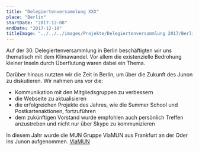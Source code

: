 ```yaml
---
title: "Delegiertenversammlung XXX"
place: "Berlin"
startDate: "2017-12-08"
endDate: "2017-12-10"
titleImage: "../../../images/Projekte/Delegiertenversammlung 2017/Berlin_Titelbild.jpg"
---
```


Auf der 30. Delegiertenversammlung in Berlin beschäftigten wir uns thematisch mit dem Klimawandel. Vor allem die existenzielle Bedrohung kleiner Inseln durch Überflutung waren dabei ein Thema.

Darüber hinaus nutzten wir die Zeit in Berlin, um über die Zukunft des Junon zu diskutieren. Wir nahmen uns vor die:
- Kommunikation mit den Mitgliedsgruppen zu verbessern
- die Webseite zu aktualisieren
- die erfolgreichen Projekte des Jahres, wie die Summer School und Postkartenaktionen, fortzuführen
- dem zukünftigen Vorstand wurde empfohlen auch persönlich Treffen anzustreben und nicht nur über Skype zu kommunizieren

In diesem Jahr wurde die MUN Gruppe ViaMUN aus Frankfurt an der Oder ins Junon aufgenommen. [ViaMUN](https://viamun.jimdo.com/)
